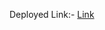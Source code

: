 
Deployed Link:- <a href="https://664657197c2b0d062d7a3fa8--shimmering-scone-455c9a.netlify.app/">Link</a>
